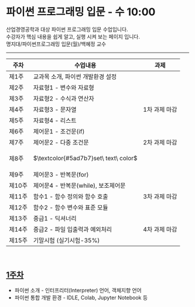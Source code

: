# 파이썬 프로그래밍 입문 - 수 10:00 <br>
산업경영공학과 대상 파이썬 프로그래밍 입문 수업입니다.<br>
수강자가 핵심 내용을 쉽게 알고, 실행 시켜 보는 페이지 입니다. <br> 
명지대/파이썬프로그래밍 입문(월)/백혜정 교수<br>

<hr size = "10px", width ="500px">

| 주차 | 수업내용 | 과제 |
| --- | --- | --- |
| 제1주 | 교과목 소개, 파이썬 개발환경 설정 |   | 
| 제2주 | 자료형1 - 변수와 자료형 |   | 
| 제3주 | 자료형2 - 수식과 연산자 |   | 
| 제4주 | 자료형3 - 문자열 | 1차 과제 마감    | 
| 제5주 | 자료형4 - 리스트 |  | 
| 제6주 | 제어문1 - 조건문(if) |  | 
| 제7주 | 제어문2 - 다중 조건문 |2차 과제 마감 | 
| 제8주 | <p>$\textcolor{#5ad7b7}set\ text\ color$</p>  |  | 
| 제9주 | 제어문3 - 반복문(for)  |  | 
| 제10주 | 제어문4 - 반복문(while), 보조제어문  |  | 
| 제11주 | 함수1 - 함수 정의와 함수 호출 |3차 과제 마감  | 
| 제12주 | 함수2 - 함수 변수와 표준 모듈  |  | 
| 제13주 | 중급1 - 딕셔너리  | | 
| 제14주 | 중급2 - 파일 입출력과 예외처리 |4차 과제 마감  | 
| 제15주 | 기말시험 (실기시험-35%) | | 


<br>

## [1주차]()
<ul>
  <li>
    파이썬 소개 - 인터프리터(Interpreter) 언어, 객체지향 언어     
  </li>
  <li>
    파이썬 통합 개발 환경 - IDLE, Colab, Jupyter Notebook 등    
  </li>
</ul>
